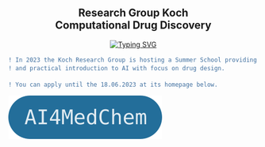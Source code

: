 <h2 align = "center">Research Group Koch <br> Computational Drug Discovery </h2>

<div align="center">
  
[![Typing SVG](https://readme-typing-svg.herokuapp.com?duration=4000&color=00578a&center=true&multiline=true&width=700&lines=+Institute+of+Pharmaceutical+and+Medicinal+Chemistry+;University+of+M%C3%BCnster)](https://git.io/typing-svg)
</div>

```diff
! In 2023 the Koch Research Group is hosting a Summer School providing a theoretical 
! and practical introduction to AI with focus on drug design.

! You can apply until the 18.06.2023 at its homepage below.
```
[![](https://github.com/kochgroup/.github/blob/main/button_ai4mc.svg)](https://www.uni-muenster.de/Chemie.pz/forschen/ag/koch/ai4medchem.html)
